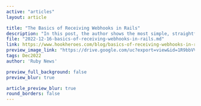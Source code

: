 ```yaml
---
active: "articles"
layout: article

title: "The Basics of Receiving Webhooks in Rails"
description: "In this post, the author shows the most simple, straightforward way to receive webhooks in a Ruby on Rails application."
file: "2022-12-16-basics-of-receiving-webhooks-in-rails.md"
link: https://www.hookheroes.com/blog/basics-of-receiving-webhooks-in-rails 
preview_image_link: "https://drive.google.com/uc?export=view&id=1R9bbVVVnIy_xV71FXmCL5ZO8ss3Gc2Ka"
tags: Dec2022
author: 'Ruby News'

preview_full_background: false
preview_blur: true

article_preview_blur: true
round_borders: false
---
```

